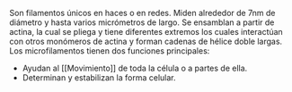 Son filamentos únicos en haces o en redes. Miden alrededor de 7nm de diámetro y hasta varios micrómetros de largo. Se ensamblan a partir de actina, la cual se pliega y tiene diferentes extremos los cuales interactúan con otros monómeros de actina y forman cadenas de hélice doble largas. Los microfilamentos tienen dos funciones principales:
- Ayudan al [[Movimiento]] de toda la célula o a partes de ella.
- Determinan y estabilizan la forma celular.
